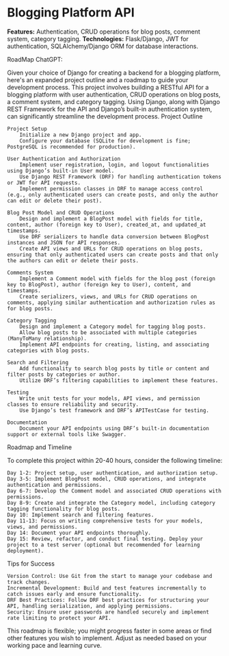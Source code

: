 # Blogging Platform API

**Features:** Authentication, CRUD operations for blog posts, comment system, category tagging.
**Technologies:** Flask/Django, JWT for authentication, SQLAlchemy/Django ORM for database interactions.

RoadMap ChatGPT:

Given your choice of Django for creating a backend for a blogging platform, here's an expanded project outline and a roadmap to guide your development process. This project involves building a RESTful API for a blogging platform with user authentication, CRUD operations on blog posts, a comment system, and category tagging. Using Django, along with Django REST Framework for the API and Django’s built-in authentication system, can significantly streamline the development process.
Project Outline

    Project Setup
        Initialize a new Django project and app.
        Configure your database (SQLite for development is fine; PostgreSQL is recommended for production).

    User Authentication and Authorization
        Implement user registration, login, and logout functionalities using Django’s built-in User model.
        Use Django REST Framework (DRF) for handling authentication tokens or JWT for API requests.
        Implement permission classes in DRF to manage access control (e.g., only authenticated users can create posts, and only the author can edit or delete their post).

    Blog Post Model and CRUD Operations
        Design and implement a BlogPost model with fields for title, content, author (foreign key to User), created_at, and updated_at timestamps.
        Use DRF serializers to handle data conversion between BlogPost instances and JSON for API responses.
        Create API views and URLs for CRUD operations on blog posts, ensuring that only authenticated users can create posts and that only the authors can edit or delete their posts.

    Comments System
        Implement a Comment model with fields for the blog post (foreign key to BlogPost), author (foreign key to User), content, and timestamps.
        Create serializers, views, and URLs for CRUD operations on comments, applying similar authentication and authorization rules as for blog posts.

    Category Tagging
        Design and implement a Category model for tagging blog posts.
        Allow blog posts to be associated with multiple categories (ManyToMany relationship).
        Implement API endpoints for creating, listing, and associating categories with blog posts.

    Search and Filtering
        Add functionality to search blog posts by title or content and filter posts by categories or author.
        Utilize DRF’s filtering capabilities to implement these features.

    Testing
        Write unit tests for your models, API views, and permission classes to ensure reliability and security.
        Use Django’s test framework and DRF’s APITestCase for testing.

    Documentation
        Document your API endpoints using DRF’s built-in documentation support or external tools like Swagger.

Roadmap and Timeline

To complete this project within 20-40 hours, consider the following timeline:

    Day 1-2: Project setup, user authentication, and authorization setup.
    Day 3-5: Implement BlogPost model, CRUD operations, and integrate authentication and permissions.
    Day 6-7: Develop the Comment model and associated CRUD operations with permissions.
    Day 8-9: Create and integrate the Category model, including category tagging functionality for blog posts.
    Day 10: Implement search and filtering features.
    Day 11-13: Focus on writing comprehensive tests for your models, views, and permissions.
    Day 14: Document your API endpoints thoroughly.
    Day 15: Review, refactor, and conduct final testing. Deploy your project to a test server (optional but recommended for learning deployment).

Tips for Success

    Version Control: Use Git from the start to manage your codebase and track changes.
    Incremental Development: Build and test features incrementally to catch issues early and ensure functionality.
    DRF Best Practices: Follow DRF best practices for structuring your API, handling serialization, and applying permissions.
    Security: Ensure user passwords are handled securely and implement rate limiting to protect your API.

This roadmap is flexible; you might progress faster in some areas or find other features you wish to implement. Adjust as needed based on your working pace and learning curve.
